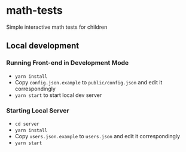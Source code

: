 # math-tests

Simple interactive math tests for children

## Local development

### Running Front-end in Development Mode

  * `yarn install`
  * Copy `config.json.example` to `public/config.json` and edit it correspondingly
  * `yarn start` to start local dev server

### Starting Local Server

  * `cd server`
  * `yarn install`
  * Copy `users.json.example` to `users.json` and edit it correspondingly
  * `yarn start`